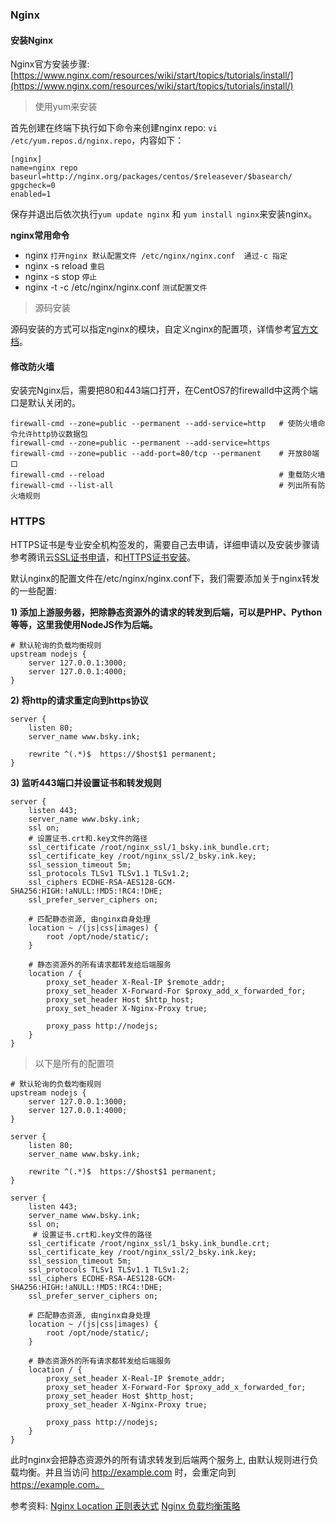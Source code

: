 ### Nginx

#### 安装Nginx
Nginx官方安装步骤: [https://www.nginx.com/resources/wiki/start/topics/tutorials/install/](https://www.nginx.com/resources/wiki/start/topics/tutorials/install/) 

> 使用yum来安装

首先创建在终端下执行如下命令来创建nginx repo: `vi /etc/yum.repos.d/nginx.repo`，内容如下：

```shell
[nginx]
name=nginx repo
baseurl=http://nginx.org/packages/centos/$releasever/$basearch/
gpgcheck=0
enabled=1
```
保存并退出后依次执行`yum update nginx` 和 `yum install nginx`来安装nginx。


**nginx常用命令**
- nginx `打开nginx 默认配置文件 /etc/nginx/nginx.conf  通过-c 指定`
- nginx -s reload `重启`
- nginx -s stop `停止`
- nginx -t -c /etc/nginx/nginx.conf `测试配置文件`

> 源码安装 

源码安装的方式可以指定nginx的模块，自定义nginx的配置项，详情参考[官方文档](https://nginx.org/en/download.html)。

#### 修改防火墙
安装完Nginx后，需要把80和443端口打开，在CentOS7的firewalld中这两个端口是默认关闭的。

```shell
firewall-cmd --zone=public --permanent --add-service=http   # 使防火墙命令允许http协议数据包
firewall-cmd --zone=public --permanent --add-service=https
firewall-cmd --zone=public --add-port=80/tcp --permanent    # 开放80端口
firewall-cmd --reload                                       # 重载防火墙
firewall-cmd --list-all                                     # 列出所有防火墙规则
```


### HTTPS
HTTPS证书是专业安全机构签发的，需要自己去申请，详细申请以及安装步骤请参考腾讯云[SSL证书申请](https://cloud.tencent.com/document/product/400/6814)，和[HTTPS证书安装](https://cloud.tencent.com/document/product/400/4143)。

默认nginx的配置文件在/etc/nginx/nginx.conf下，我们需要添加关于nginx转发的一些配置:


**1) 添加上游服务器，把除静态资源外的请求的转发到后端，可以是PHP、Python等等，这里我使用NodeJS作为后端。**
```shell 
# 默认轮询的负载均衡规则
upstream nodejs {
    server 127.0.0.1:3000;
    server 127.0.0.1:4000;
}
```

**2) 将http的请求重定向到https协议**
```shell
server {
    listen 80;
    server_name www.bsky.ink;

    rewrite ^(.*)$  https://$host$1 permanent;
}
```

**3) 监听443端口并设置证书和转发规则**
```shell
server {
    listen 443;
    server_name www.bsky.ink;
    ssl on;
    # 设置证书.crt和.key文件的路径
    ssl_certificate /root/nginx_ssl/1_bsky.ink_bundle.crt;
    ssl_certificate_key /root/nginx_ssl/2_bsky.ink.key;
    ssl_session_timeout 5m;
    ssl_protocols TLSv1 TLSv1.1 TLSv1.2;
    ssl_ciphers ECDHE-RSA-AES128-GCM-SHA256:HIGH:!aNULL:!MD5:!RC4:!DHE;
    ssl_prefer_server_ciphers on;

    # 匹配静态资源, 由nginx自身处理
    location ~ /(js|css|images) {
        root /opt/node/static/;
    }

    # 静态资源外的所有请求都转发给后端服务
    location / {
        proxy_set_header X-Real-IP $remote_addr;
        proxy_set_header X-Forward-For $proxy_add_x_forwarded_for;
        proxy_set_header Host $http_host;
        proxy_set_header X-Nginx-Proxy true;

	    proxy_pass http://nodejs;
    }
}
```

> 以下是所有的配置项

```shell
# 默认轮询的负载均衡规则
upstream nodejs {
    server 127.0.0.1:3000;
    server 127.0.0.1:4000;
}

server {
    listen 80;
    server_name www.bsky.ink;

    rewrite ^(.*)$  https://$host$1 permanent;
}

server {
    listen 443;
    server_name www.bsky.ink;
    ssl on;
     # 设置证书.crt和.key文件的路径
    ssl_certificate /root/nginx_ssl/1_bsky.ink_bundle.crt;
    ssl_certificate_key /root/nginx_ssl/2_bsky.ink.key;
    ssl_session_timeout 5m;
    ssl_protocols TLSv1 TLSv1.1 TLSv1.2;
    ssl_ciphers ECDHE-RSA-AES128-GCM-SHA256:HIGH:!aNULL:!MD5:!RC4:!DHE;
    ssl_prefer_server_ciphers on;

    # 匹配静态资源, 由nginx自身处理
    location ~ /(js|css|images) {
        root /opt/node/static/;
    }

    # 静态资源外的所有请求都转发给后端服务
    location / {
        proxy_set_header X-Real-IP $remote_addr;
        proxy_set_header X-Forward-For $proxy_add_x_forwarded_for;
        proxy_set_header Host $http_host;
        proxy_set_header X-Nginx-Proxy true;

	    proxy_pass http://nodejs;
    }
}

```

此时nginx会把静态资源外的所有请求转发到后端两个服务上, 由默认规则进行负载均衡。并且当访问 http://example.com 时，会重定向到 https://example.com。

参考资料: 
[Nginx Location 正则表达式](https://www.jianshu.com/p/9fd2ea5b7d12)
[Nginx 负载均衡策略](https://juejin.im/post/5adc240f51882567336a4f4b)